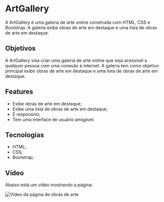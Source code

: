 # ArtGallery

A ArtGallery é uma galeria de arte online construída com HTML, CSS e Bootstrap.
A galeria exibe obras de arte em destaque e uma lista de obras de arte em destaque.

## Objetivos

A ArtGallery visa criar uma galeria de arte online que seja acessível a qualquer
pessoa com uma conexão à internet. A galeria tem como objetivo principal exibir
obras de arte em destaque e uma lista de obras de arte em destaque.

## Features

* Exibe obras de arte em destaque;
* Exibe uma lista de obras de arte em destaque;
* É responsivo;
* Tem uma interface de usuário amigável.

## Tecnologias

* HTML;
* CSS;
* Bootstrap;

## Vídeo

Abaixo está um vídeo mostrando a página:

![Vídeo da página de obras de arte](./showcase/projeto_artgallerry_screencast.gif)

